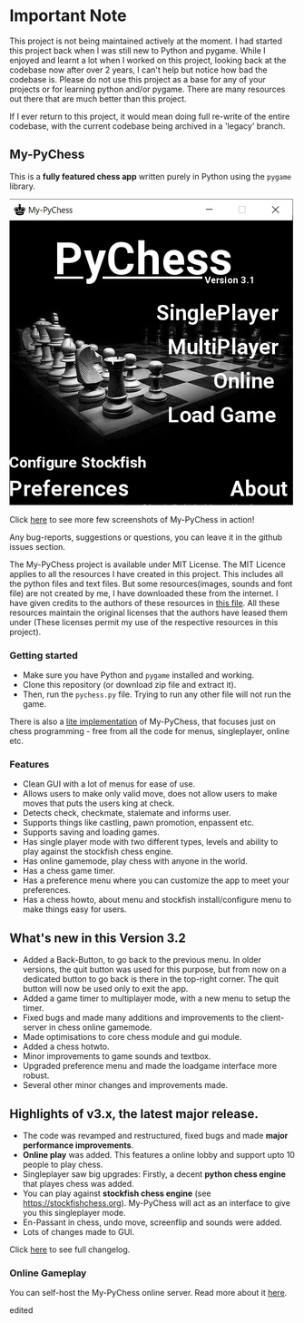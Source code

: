# Important Note

This project is not being maintained actively at the moment. I had started this
project back when I was still new to Python and pygame. While I enjoyed and
learnt a lot when I worked on this project, looking back at the codebase now
after over 2 years, I can't help but notice how bad the codebase is.
Please do not use this project as a base for any of your projects or for learning
python and/or pygame. There are many resources out there that are much better
than this project.

If I ever return to this project, it would mean doing full re-write of the
entire codebase, with the current codebase being archived in a 'legacy' branch.

## My-PyChess

This is a **fully featured chess app** written purely in Python using the
`pygame` library.

![main image](screenshots/main.jpg)

Click [here](screenshots/screenshots.md) to see more few screenshots of My-PyChess in action!

Any bug-reports, suggestions or questions, you can leave it in the github issues section.

The My-PyChess project is available under MIT License. The MIT Licence applies to all the resources I have created in this project. This includes all the python files and text files. But some resources(images, sounds and font file) are not created by me, I have downloaded these from the internet. I have given credits to the authors of these resources in [this file](res/CREDITS.txt). All these resources maintain the original licenses that the authors have leased them under (These licenses permit my use of the respective resources in this project).

### Getting started

- Make sure you have Python and `pygame` installed and working.
- Clone this repository (or download zip file and extract it).
- Then, run the `pychess.py` file. Trying to run any other file will not run the game.

There is also a [lite implementation](https://github.com/ankith26/My-PyChess-lite/) of My-PyChess, that focuses just on chess programming - free from all the code for menus, singleplayer, online etc.

### Features

- Clean GUI with a lot of menus for ease of use.
- Allows users to make only valid move, does not allow users to make moves that puts the users king at check.
- Detects check, checkmate, stalemate and informs user.
- Supports things like castling, pawn promotion, enpassent etc.
- Supports saving and loading games.
- Has single player mode with two different types, levels and ability to play against the stockfish chess engine.
- Has online gamemode, play chess with anyone in the world.
- Has a chess game timer.
- Has a preference menu where you can customize the app to meet your preferences.
- Has a chess howto, about menu and stockfish install/configure menu to make things easy for users.

## What's new in this Version 3.2
- Added a Back-Button, to go back to the previous menu. In older versions, the quit button was used for this purpose, but from now on a dedicated button to go back is there in the top-right corner. The quit button will now be used only to exit the app.
- Added a game timer to multiplayer mode, with a new menu to setup the timer.
- Fixed bugs and made many additions and improvements to the client-server in chess online gamemode.
- Made optimisations to core chess module and gui module.
- Added a chess hotwto.
- Minor improvements to game sounds and textbox.
- Upgraded preference menu and made the loadgame interface more robust.
- Several other minor changes and improvements made.

## Highlights of v3.x, the latest major release.
- The code was revamped and restructured, fixed bugs and made **major performance improvements**.
- **Online play** was added. This features a online lobby and support upto 10 people to play chess.
- Singleplayer saw big upgrades: Firstly, a decent **python chess engine** that playes chess was added.
- You can play against **stockfish chess engine** (see https://stockfishchess.org). My-PyChess will act as an interface to give you this singleplayer mode.
- En-Passant in chess, undo move, screenflip and sounds were added.
- Lots of changes made to GUI.

Click [here](CHANGELOG.md) to see full changelog.

### Online Gameplay

You can self-host the My-PyChess online server. Read more about it [here](onlinehowto.txt).

edited

